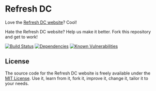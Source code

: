 # Refresh DC

Love the [Refresh DC website](https://refresh-dc.org)? Cool!

Hate the Refresh DC website? Help us make it better. Fork this repository and get to work!

[![Build Status](https://img.shields.io/travis/jgarber623/refresh-dc.org/master.svg?style=flat-square)](https://travis-ci.org/jgarber623/refresh-dc.org)
[![Dependencies](https://img.shields.io/depfu/jgarber623/refresh-dc.org.svg?style=flat-square)](https://depfu.com/github/jgarber623/refresh-dc.org)
[![Known Vulnerabilities](https://snyk.io/test/github/jgarber623/refresh-dc.org/badge.svg?style=flat-square)](https://snyk.io/test/github/jgarber623/refresh-dc.org)

## License

The source code for the Refresh DC website is freely available under the [MIT License](http://opensource.org/licenses/MIT). Use it, learn from it, fork it, improve it, change it, tailor it to your needs.
